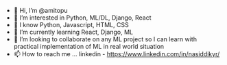 - 👋 Hi, I’m @amitopu
- 👀 I’m interested in Python, ML/DL, Django, React
- 🌱 I know Python, Javascript, HTML, CSS
- 🌱 I’m currently learning React, Django, ML
- 💞️ I’m looking to collaborate on any ML project so I can learn with practical implementation of ML in real world situation
- 📫 How to reach me ...
      linkedin - https://www.linkedin.com/in/nasiddikyr/

<!---
amitopu/amitopu is a ✨ special ✨ repository because its `README.md` (this file) appears on your GitHub profile.
You can click the Preview link to take a look at your changes.
--->
